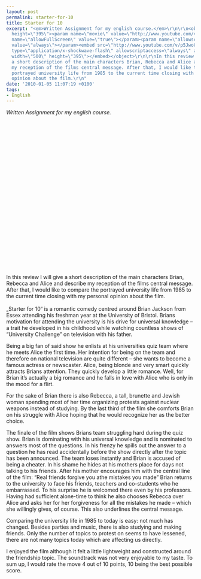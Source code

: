 ```yaml
---
layout: post
permalink: starter-for-10
title: Starter for 10
excerpt: "<em>Written Assignment for my english course.</em>\r\n\r\n<object width=\"500\"
  height=\"395\"><param name=\"movie\" value=\"http://www.youtube.com/v/p5JwoOHPmbw&hl=de_DE&fs=1&color1=0x2b405b&color2=0x6b8ab6\"></param><param
  name=\"allowFullScreen\" value=\"true\"></param><param name=\"allowscriptaccess\"
  value=\"always\"></param><embed src=\"http://www.youtube.com/v/p5JwoOHPmbw&hl=de_DE&fs=1&color1=0x2b405b&color2=0x6b8ab6\"
  type=\"application/x-shockwave-flash\" allowscriptaccess=\"always\" allowfullscreen=\"true\"
  width=\"500\" height=\"395\"></embed></object>\r\n\r\nIn this review I will give
  a short description of the main characters Brian, Rebecca and Alice and describe
  my reception of the films central message. After that, I would like to compare the
  portrayed university life from 1985 to the current time closing with my personal
  opinion about the film.\r\n"
date: '2010-01-05 11:07:19 +0100'
tags:
- English
---
```

<p><em>Written Assignment for my english course.</em></p>
<p><object width="500" height="395"><param name="movie" value="http://www.youtube.com/v/p5JwoOHPmbw&hl=de_DE&fs=1&color1=0x2b405b&color2=0x6b8ab6"></param><param name="allowFullScreen" value="true"></param><param name="allowscriptaccess" value="always"></param><embed src="http://www.youtube.com/v/p5JwoOHPmbw&hl=de_DE&fs=1&color1=0x2b405b&color2=0x6b8ab6" type="application/x-shockwave-flash" allowscriptaccess="always" allowfullscreen="true" width="500" height="395"></embed></object></p>
<p>In this review I will give a short description of the main characters Brian, Rebecca and Alice and describe my reception of the films central message. After that, I would like to compare the portrayed university life from 1985 to the current time closing with my personal opinion about the film.<br />
<br />
„Starter for 10“ is a romantic comedy centred around Brian Jackson from Essex attending his freshman year at the University of Bristol. Brians motivation for attending the university is his drive for universal knowledge – a trait he developed in his childhood while watching countless shows of “University Challenge” on television with his father.</p>
<p>Being a big fan of said show he enlists at his universities quiz team where he meets Alice the first time. Her intention for being on the team and therefore on national television are quite different – she wants to become a famous actress or newscaster. Alice, being blonde and very smart quickly attracts Brians attention. They quickly develop a little romance. Well, for Brian it’s actually a big romance and he falls in love with Alice who is only in the mood for a flirt.</p>
<p>For the sake of Brian there is also Rebecca, a tall, brunette and Jewish woman spending most of her time organizing protests against nuclear weapons instead of studying. By the last third of the film she comforts Brian on his struggle with Alice hoping that he would recognize her as the better choice.</p>
<p>The finale of the film shows Brians team struggling hard during the quiz show. Brian is dominating with his universal knowledge and is nominated to answers most of the questions. In his frenzy he spills out the answer to a question he has read accidentally before the show directly after the topic has been announced. The team loses instantly and Brian is accused of being a cheater. In his shame he hides at his mothers place for days not talking to his friends. After his mother encourages him with the central line of the film: “Real friends forgive you athe mistakes you made” Brian returns to the university to face his friends, teachers and co-students who he embarrassed. To his surprise he is welcomed there even by his professors. Having had sufficient alone-time to think he also chooses Rebecca over Alice and asks her for her forgiveness for all the mistakes he made – which she willingly gives, of course. This also underlines the central message.</p>
<p>Comparing the university life in 1985 to today is easy: not much has changed. Besides parties and music, there is also studying and making friends. Only the number of topics to protest on seems to have lessened, there are not many topics today which are affecting us directly.</p>
<p>I enjoyed the film although it felt a little lightweight and constructed around the friendship topic. The soundtrack was not very enjoyable to my taste. To sum up, I would rate the move 4 out of 10 points, 10 being the best possible score.</p>
